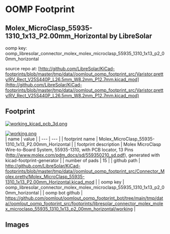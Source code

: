 # OOMP Footprint  
## Molex_MicroClasp_55935-1310_1x13_P2.00mm_Horizontal  by LibreSolar  
  
oomp key: oomp_libresolar_connector_molex_molex_microclasp_55935_1310_1x13_p2_00mm_horizontal  
  
source repo at: [http://github.com/LibreSolar/KiCad-footprints/blob/master/tmp/data//oomlout_oomp_footprint_src/Varistor.pretty/RV_Rect_V25S440P_L26.5mm_W8.2mm_P12.7mm.kicad_mod](http://github.com/LibreSolar/KiCad-footprints/blob/master/tmp/data//oomlout_oomp_footprint_src/Varistor.pretty/RV_Rect_V25S440P_L26.5mm_W8.2mm_P12.7mm.kicad_mod)  
## Footprint  
  
[![working_kicad_pcb_3d.png](working_kicad_pcb_3d_600.png)](working_kicad_pcb_3d.png)  
  
[![working.png](working_600.png)](working.png)  
| name | value | 
| --- | --- | 
| footprint name | Molex_MicroClasp_55935-1310_1x13_P2.00mm_Horizontal | 
| footprint description | Molex MicroClasp Wire-to-Board System, 55935-1310, with PCB locator, 13 Pins (http://www.molex.com/pdm_docs/sd/559350210_sd.pdf), generated with kicad-footprint-generator | 
| number of pads | 15 | 
| github path | http://github.com/LibreSolar/KiCad-footprints/blob/master/tmp/data//oomlout_oomp_footprint_src/Connector_Molex.pretty/Molex_MicroClasp_55935-1310_1x13_P2.00mm_Horizontal.kicad_mod | 
| oomp key | oomp_libresolar_connector_molex_molex_microclasp_55935_1310_1x13_p2_00mm_horizontal | 
| oomp bot github | https://github.com/oomlout/oomlout_oomp_footprint_bot/tree/main/tmp/data//oomlout_oomp_footprint_src/footprints/libresolar_connector_molex_molex_microclasp_55935_1310_1x13_p2_00mm_horizontal/working | 
## Images  
